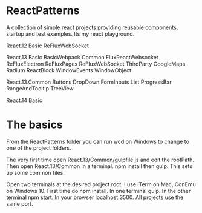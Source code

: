 # ReactPatterns

A collection of simple react projects providing reusable components, startup and test examples. Its my react playground.

React.12
	Basic
	ReFluxWebSocket

React.13
	Basic
	BasicWebpack
	Common
	FluxReactWebsocket
	ReFluxElectron
	ReFluxPages
	ReFluxWebSocket
	ThirdParty
		GoogleMaps
		Radium
		ReactBlock
	WindowEvents
	WindowObject

React.13.Common
	Buttons
	DropDown
	FormInputs
	List
	ProgressBar
	RangeAndTooltip
	TreeView

React.14
	Basic

# The basics

From the ReactPatterns folder you can run wcd on Windows to change to one of the project folders.

The very first time open React.13/Common/gulpfile.js and edit the rootPath. Then open React.13/Common in a terminal. npm install then gulp. This sets up some common files.

Open two terminals at the desired project root. I use iTerm on Mac, ConEmu on Windows 10. First time do npm install. In one terminal gulp. In the other terminal npm start. In your browser localhost:3500. All projects use the same port.
